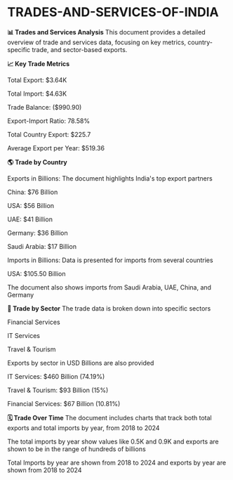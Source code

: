 # TRADES-AND-SERVICES-OF-INDIA
**📊 Trades and Services Analysis**
This document provides a detailed overview of trade and services data, focusing on key metrics, country-specific trade, and sector-based exports.

**📈 Key Trade Metrics**

Total Export: $3.64K 


Total Import: $4.63K 


Trade Balance: ($990.90) 


Export-Import Ratio: 78.58% 



Total Country Export: $225.7 




Average Export per Year: $519.36 


**🌎 Trade by Country**

Exports in Billions: The document highlights India's top export partners 

China: $76 Billion 

USA: $56 Billion 

UAE: $41 Billion 

Germany: $36 Billion 

Saudi Arabia: $17 Billion 



Imports in Billions: Data is presented for imports from several countries 



USA: $105.50 Billion 

The document also shows imports from Saudi Arabia, UAE, China, and Germany 

**💼 Trade by Sector**
The trade data is broken down into specific sectors 

Financial Services 


IT Services 

Travel & Tourism 


Exports by sector in USD Billions are also provided 


IT Services: $460 Billion (74.19%) 


Travel & Tourism: $93 Billion (15%) 


Financial Services: $67 Billion (10.81%) 


**🗓️ Trade Over Time**
The document includes charts that track both total exports and total imports by year, from 2018 to 2024 


The total imports by year show values like 0.5K and 0.9K and exports are shown to be in the range of hundreds of billions 





Total Imports by year are shown from 2018 to 2024 and exports by year are shown from 2018 to 2024 
